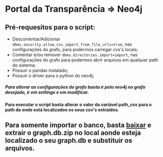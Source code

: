 # Portal da Transparência => Neo4j
## Pré-requesitos para o script:
* Descomentar/Adicionar `dbms.security.allow_csv_import_from_file_urls=true`, nas configurações do grafo, para podermos carregar cvs's locais;
* Comentar e/ou remover `dbms.directories.import=import`, nas configurações do grafo para podermos abrir arquivos em qualquer path do sistema;
* Possuir o pandas instalado;
* Possuir o driver para o python do neo4j;
##### Para alterar as configurações do grafo basta ir pelo neo4j no grafo desejado, ir em settings e em modificar.

#### Para executar o script basta alterar o valor da variável path_csv para o path da onde está localizados os seus csv's extraidos.

## Para somente importar o banco, basta [baixar](https://drive.google.com/file/d/1OXy-ZOSvUZcyUwR3ytfVmjH50TEoX5nZ/view?usp=sharing) e extrair o graph.db.zip no local aonde esteja localizado o seu graph.db e substituir os arquivos.
